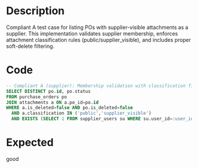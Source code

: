 # Description
Compliant A test case for listing POs with supplier-visible attachments as a supplier. This implementation validates supplier membership, enforces attachment classification rules (public/supplier_visible), and includes proper soft-delete filtering.

# Code
```sql
-- Compliant A (supplier): Membership validation with classification filtering
SELECT DISTINCT po.id, po.status
FROM purchase_orders po
JOIN attachments a ON a.po_id=po.id
WHERE a.is_deleted=false AND po.is_deleted=false
  AND a.classification IN ('public','supplier_visible')
  AND EXISTS (SELECT 1 FROM supplier_users su WHERE su.user_id=:user_id AND su.supplier_id=po.supplier_id);
```

# Expected
good